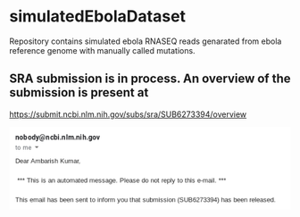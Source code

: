 # simulatedEbolaDataset
Repository contains simulated ebola RNASEQ reads genarated from ebola reference genome with manually called mutations.

## SRA submission is in process. An overview of the submission is present at
https://submit.ncbi.nlm.nih.gov/subs/sra/SUB6273394/overview


![SRA submission email notification](https://github.com/ambarishK/simulatedEbolaDataset/blob/master/SRAsubmission.png)
